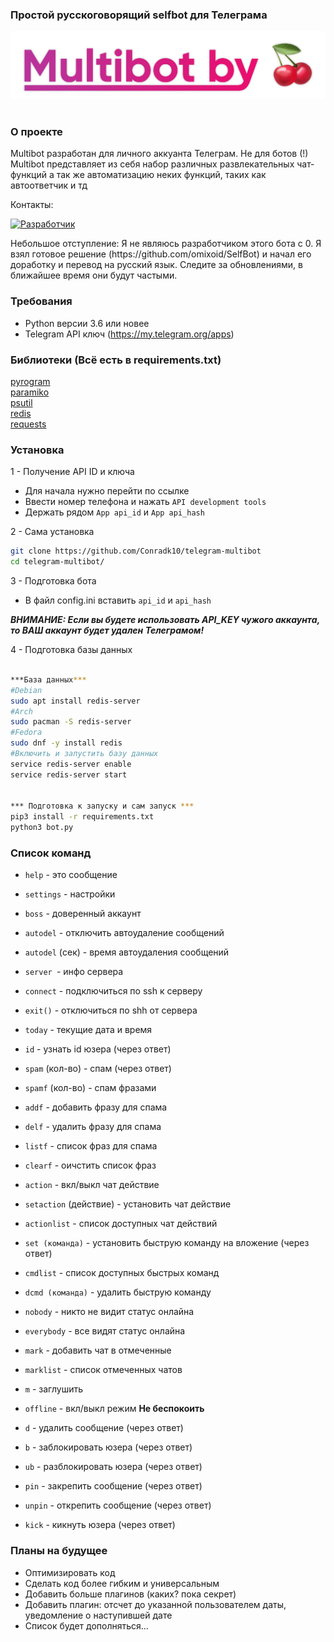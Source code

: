 ### Простой русскоговорящий selfbot для Телеграма
<p >
    <a href="">
        <img src="https://raw.githubusercontent.com/Conradk10/telegram-multibot/pics/multibotby.jpg" alt="Multibot">
    </a>
	<br>
	</br>

### О проекте
Multibot разработан для личного аккуанта Телеграм. Не для ботов (!)
Multibot представляет из себя набор различных развлекательных чат-функций а так же автоматизацию неких функций, таких как автоответчик и тд

Контакты:
</p>
<p >
	<a href="https://t.me/zxvghost666">
        <img src="https://icons.iconarchive.com/icons/froyoshark/enkel/512/Telegram-icon.png" alt="Разработчик" height="75" width="75">
    </a>
</p>
Небольшое отступление:
Я не являюсь разработчиком этого бота с 0. Я взял готовое решение (https://github.com/omixoid/SelfBot) и начал его доработку и перевод на русский язык. Следите за обновлениями, в ближайшее время они будут частыми.

### Требования
- Python версии 3.6 или новее
- Telegram API ключ (https://my.telegram.org/apps)

### Библиотеки (Всё есть в requirements.txt)
<a href=https://github.com/pyrogram/pyrogram>pyrogram</a><br>
<a href=https://github.com/paramiko/paramiko>paramiko</a><br>
<a href=https://github.com/giampaolo/psutil>psutil</a><br>
<a href=https://github.com/andymccurdy/redis-py>redis</a><br>
<a href=https://github.com/psf/requests>requests</a>

### Установка
1 - Получение API ID и ключа
  - Для начала нужно перейти по ссылке <a href=https://my.telegram.org/auth></a>
  - Ввести номер телефона и нажать `API development tools`
  - Держать рядом `App api_id` и `App api_hash`

2 - Сама установка
```bash
git clone https://github.com/Conradk10/telegram-multibot
cd telegram-multibot/
```
3 - Подготовка бота
  - В файл config.ini вставить `api_id` и `api_hash`


***ВНИМАНИЕ: Если вы будете использовать API_KEY чужого аккаунта, то ВАШ аккаунт будет удален Телеграмом!***

4 - Подготовка базы данных
```bash

***База данных***
#Debian
sudo apt install redis-server
#Arch
sudo pacman -S redis-server
#Fedora
sudo dnf -y install redis
#Включить и запустить базу данных
service redis-server enable
service redis-server start


*** Подготовка к запуску и сам запуск ***
pip3 install -r requirements.txt
python3 bot.py
```


### Список команд
  - `help` - это сообщение
  - `settings` - настройки
  - `boss` - доверенный аккаунт
  - `autodel` - отключить автоудаление сообщений
  - `autodel` (сек) - время автоудаления сообщений

  - `server `- инфо сервера
  - `connect` - подключиться по ssh к серверу
  - `exit()` - отключиться по shh от сервера

  - `today` - текущие дата и время
  - `id` - узнать id юзера (через ответ)

  - `spam` (кол-во) - спам (через ответ)
  - `spamf` (кол-во) - спам фразами
  - `addf` - добавить фразу для спама
  - `delf` - удалить фразу для спама
  - `listf` - список фраз для спама
  - `clearf` - оичстить список фраз

  - `action` - вкл/выкл чат действие
  - `setaction` (действие) - установить чат действие
  - `actionlist` - список доступных чат действий

  - `set (команда)` - установить быструю команду на вложение (через ответ)
  - `cmdlist` - список доступных быстрых команд
  - `dcmd (команда)` - удалить быструю команду

  - `nobody` - никто не видит статус онлайна
  - `everybody` - все видят статус онлайна
  - `mark` - добавить чат в отмеченные
  - `marklist` - список отмеченных чатов
  - `m` - заглушить
  - `offline` - вкл/выкл режим **Не беспокоить**

  - `d` - удалить сообщение (через ответ)
  - `b` - заблокировать юзера (через ответ)
  - `ub` - разблокировать юзера (через ответ)
  - `pin` - закрепить сообщение (через ответ)
  - `unpin` - открепить сообщение (через ответ)
  - `kick` - кикнуть юзера (через ответ)

### Планы на будущее
 - Оптимизировать код
 - Сделать код более гибким и универсальным
 - Добавить больше плагинов (каких? пока секрет)
 - Добавить плагин: отсчет до указанной пользователем даты, уведомление о наступившей дате
 - Список будет дополняться...
